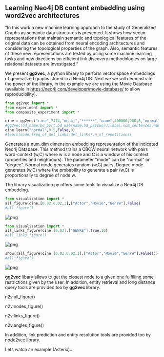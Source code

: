 ## Learning Neo4j DB content embedding using word2vec architectures

"In this work a new machine learning approach to the study of Generalized Graphs as semantic data structures is presented. It shows how vector representations that maintain semantic and topological features of the original data can be obtained from neural encoding architectures and considering the topological properties of the graph. Also, semantic features of these new representations are tested by using some machine learning tasks and new directions on efficient link discovery methodologies on large relational datasets are investigated."

We present **gg2vec**, a python library to perform vector space embeddings of generalized graphs stored in a Neo4j DB. Next we we will demonstrate the power of the library, in the example we are using the Movie Database (available in https://neo4j.com/developer/movie-database/ to allow reproducibility). 

```python
from gg2vec import *
from experiment import *
from composite_experiment import *

cine = gg2vec("cine",7474,"neo4j","******","name",400000,200,6,"normal",[],1)
#gg2vec(bd_name,bd_port,bd_username,bd_password,label,num_sentences,num_dim,windows_size,mode,traversals,num_iterations)
cine.learn("normal",0.5,False,0)
#learn(mode,freq_of_del_links,del_links?,n_of_repetitions)
```
Generates a num_dim dimension embedding representation of the indicated Neo4j Database. This method trains a CBOW neural network with pairs word-context (w,C) where w is a node and C is a window of his context (properties and neighbours). The parameter "mode" can be "normal" or "degree". Normal mode generates random (w,C) pairs. Degree mode generates (w,C) where the probability to generate a pair (w,C) is proportionally to degree of node w.

The library visualization.py offers some tools to visualize a Neo4j DB embedding. 

```python
from visualization import *
all_figure(cine,[0.02,0.02,1],["Actor","Movie","Genre"],False)
#all_figure()
```
![png](https://s26.postimg.org/71ge1l8ah/cine_all_nodes_no_names.png)


```python
from visualization import *
all_links_figure(cine,[0.03],["GENRE"],True,10)
#all_links_figure()
```
![png](https://s26.postimg.org/tc491k5kp/cine_all_nodes.png)
```python
show((all_figure(cine,[0.02,0.02,1],["Actor","Movie","Genre"],False)))
#all_figure()
```
![png](https://s26.postimg.org/9y3f1ve49/cine_all_links.png)

**gg2vec** libary allows to get the closest node to a given one fulfilling some restrictions given by the user. In addition, entity retrieval and long distance query tools are provided too by **gg2vec** library.

n2v.all_figure()

n2v.nodes_figure()

n2v.links_figure()

n2v.angles_figure()

In addition, link prediction and entity resolution tools are provided too by node2vec library.

Lets watch an example (Asterix)...
